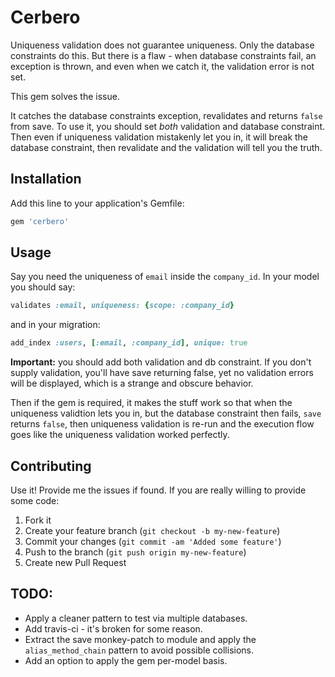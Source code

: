 # Cerbero

Uniqueness validation does not guarantee uniqueness. Only the database
constraints do this. But there is a flaw - when database constraints
fail, an exception is thrown, and even when we catch it, the validation
error is not set.

This gem solves the issue.

It catches the database constraints exception, revalidates and returns
`false` from save. To use it, you should set _both_ validation and
database constraint. Then even if uniqueness validation mistakenly let
you in, it will break the database constraint, then revalidate and the
validation will tell you the truth.

## Installation

Add this line to your application's Gemfile:

```ruby
gem 'cerbero'
```

## Usage

Say you need the uniqueness of `email` inside the `company_id`. In your
model you should say:

```ruby
validates :email, uniqueness: {scope: :company_id}
```

and in your migration:

```ruby
add_index :users, [:email, :company_id], unique: true
```

__Important:__ you should add both validation and db constraint. If you
don't supply validation, you'll have save returning false, yet no
validation errors will be displayed, which is a strange and obscure
behavior.

Then if the gem is required, it makes the stuff work so that when the
uniqueness validtion lets you in, but the database constraint then
fails, `save` returns `false`, then uniqueness validation is re-run and
the execution flow goes like the uniqueness validation worked perfectly.


## Contributing

Use it! Provide me the issues if found. If you are really willing to
provide some code:

1. Fork it
2. Create your feature branch (`git checkout -b my-new-feature`)
3. Commit your changes (`git commit -am 'Added some feature'`)
4. Push to the branch (`git push origin my-new-feature`)
5. Create new Pull Request

## TODO:

- Apply a cleaner pattern to test via multiple databases.
- Add travis-ci - it's broken for some reason.
- Extract the save monkey-patch to module and apply the
`alias_method_chain` pattern to avoid possible collisions.
- Add an option to apply the gem per-model basis.
